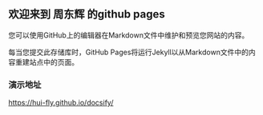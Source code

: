 ## 欢迎来到 周东辉 的github pages

您可以使用GitHub上的编辑器在Markdown文件中维护和预览您网站的内容。

每当您提交此存储库时，GitHub Pages将运行Jekyll以从Markdown文件中的内容重建站点中的页面。

### 演示地址

https://hui-fly.github.io/docsify/